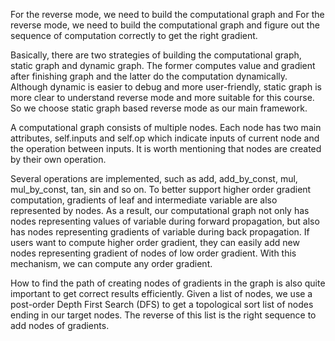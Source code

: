 For the reverse mode, we need to build the computational graph and For the reverse mode, we need to build the computational graph and figure out the sequence of computation correctly to get the right gradient.

Basically, there are two strategies of building the computational graph, static graph and dynamic graph. The former computes value and gradient after finishing graph and the latter do the computation dynamically. Although dynamic is easier to debug and more user-friendly, static graph is more clear to understand reverse mode and more suitable for this course. So we choose static graph based reverse mode as our main framework. 

A computational graph consists of multiple nodes. Each node has two main attributes, self.inputs and self.op which indicate inputs of current node and the operation between inputs. It is worth mentioning that nodes are created by their own operation. 

Several operations are implemented, such as add, add_by_const, mul, mul_by_const, tan, sin and so on. To better support higher order gradient computation, gradients of leaf and intermediate variable are also represented by nodes. As a result, our computational graph not only has nodes representing values of variable during forward propagation, but also has nodes representing gradients of variable during back propagation. If users want to compute higher order gradient, they can easily add new nodes representing gradient of nodes of low order gradient. With this mechanism, we can compute any order gradient. 

How to find the path of creating nodes of gradients in the graph is also quite important to get correct results efficiently. Given a list of nodes, we use a post-order Depth First Search (DFS) to get a topological sort list of nodes ending in our target nodes. The reverse of this list is the right sequence to add nodes of gradients. 
